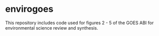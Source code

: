 # envirogoes
This repository includes code used for figures 2 - 5 of the GOES ABI for environmental science review and synthesis.
